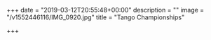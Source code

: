 +++
date = "2019-03-12T20:55:48+00:00"
description = ""
image = "/v1552446116/IMG_0920.jpg"
title = "Tango Championships"

+++
